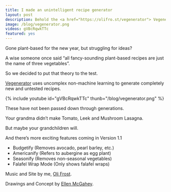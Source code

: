 ```yaml
---
title: I made an unintelligent recipe generator
layout: post
description: Behold the <a href="https://olifro.st/vegenerator"> Vegenerator</a>.
image: /blog/vegenerator.png
videos: gVBcRqwkTTc
featured: yes
---
```


Gone plant-based for the new year, but struggling for ideas? 

A wise someone once said “all fancy-sounding plant-based recipes are just the name of three vegetables”.  

So we decided to put that theory to the test.  

[Vegenerator](https://olifro.st/vegenerator) uses uncomplex non-machine learning to generate completely new and untested recipes.   

{% include youtube id="gVBcRqwkTTc" thunb="/blog/vegenerator.png" %}

These have not been passed down through generations. 

Your grandma didn’t make Tomato, Leek and Mushroom Lasagna. 

But maybe your grandchildren will.  

And there’s more exciting features coming in Version 1.1  
- Budgetify (Removes avocado, pearl barley, etc.) 
- Americanify (Refers to aubergine as egg plant) 
- Seasonify (Removes non-seasonal vegetables) 
- Falafel Wrap Mode (Only shows falafel wraps)

Music and Site by me, [Oli Frost](https://olifro.st/).

Drawings and Concept by [Ellen McGahey](https://instagram.com/ell_nmcgahey).
